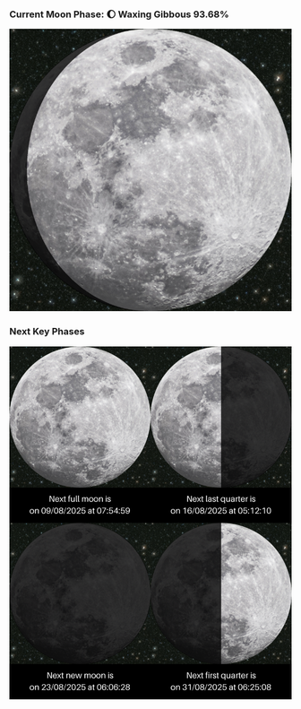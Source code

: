### Current Moon Phase: 🌔 Waxing Gibbous 93.68%
![Moon Phase](moonphase.png)
### Next Key Phases
![Gallery](gallery.png)